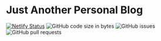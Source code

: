 # Just Another Personal Blog

[![Netlify Status](https://api.netlify.com/api/v1/badges/ca4d4e7d-e1fb-4431-a24f-3e0590401e30/deploy-status)](https://app.netlify.com/sites/nervous-pike-5e4ee6/deploys)
![GitHub code size in bytes](https://img.shields.io/github/languages/code-size/lukeocodes/avocado.dev)
![GitHub issues](https://img.shields.io/github/issues/lukeocodes/avocado.dev)
![GitHub pull requests](https://img.shields.io/github/issues-pr/lukeocodes/avocado.dev)

